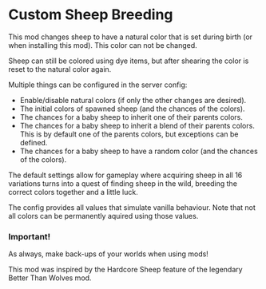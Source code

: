 # Custom Sheep Breeding

This mod changes sheep to have a natural color that is set during birth (or when installing this mod). This color can not be changed.

Sheep can still be colored using dye items, but after shearing the color is reset to the natural color again.

Multiple things can be configured in the server config:
- Enable/disable natural colors (if only the other changes are desired).
- The initial colors of spawned sheep (and the chances of the colors).
- The chances for a baby sheep to inherit one of their parents colors.
- The chances for a baby sheep to inherit a blend of their parents colors. This is by default one of the parents colors, but exceptions can be defined.
- The chances for a baby sheep to have a random color (and the chances of the colors).

The default settings allow for gameplay where acquiring sheep in all 16 variations turns into a quest of finding sheep in the wild, breeding the correct colors together and a little luck.

The config provides all values that simulate vanilla behaviour. Note that not all colors can be permanently aquired using those values.

### Important!
As always, make back-ups of your worlds when using mods!

This mod was inspired by the Hardcore Sheep feature of the legendary Better Than Wolves mod.